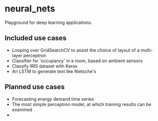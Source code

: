# neural_nets

Playground for deep learning applications.

## Included use cases

* Looping over GridSearchCV to assist the choice of layout of a multi-layer perceptron
* Classifier for 'occupancy' in a room, based on ambient sensors
* Classify IRIS dataset with Keras
* An LSTM to generate text like Nietsche's

## Planned use cases

* Forecasting energy demand time series
* The most simple perceptron model, at which training results can be examined
*

